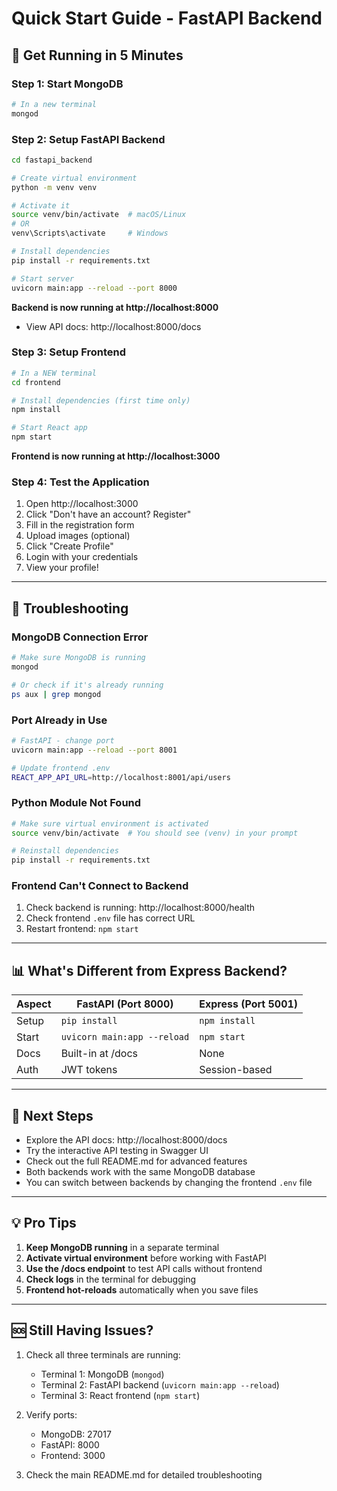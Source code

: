 # Quick Start Guide - FastAPI Backend

## 🚀 Get Running in 5 Minutes

### Step 1: Start MongoDB
```bash
# In a new terminal
mongod
```

### Step 2: Setup FastAPI Backend
```bash
cd fastapi_backend

# Create virtual environment
python -m venv venv

# Activate it
source venv/bin/activate  # macOS/Linux
# OR
venv\Scripts\activate     # Windows

# Install dependencies
pip install -r requirements.txt

# Start server
uvicorn main:app --reload --port 8000
```

**Backend is now running at http://localhost:8000**
- View API docs: http://localhost:8000/docs

### Step 3: Setup Frontend
```bash
# In a NEW terminal
cd frontend

# Install dependencies (first time only)
npm install

# Start React app
npm start
```

**Frontend is now running at http://localhost:3000**

### Step 4: Test the Application

1. Open http://localhost:3000
2. Click "Don't have an account? Register"
3. Fill in the registration form
4. Upload images (optional)
5. Click "Create Profile"
6. Login with your credentials
7. View your profile!

---

## 🔧 Troubleshooting

### MongoDB Connection Error
```bash
# Make sure MongoDB is running
mongod

# Or check if it's already running
ps aux | grep mongod
```

### Port Already in Use
```bash
# FastAPI - change port
uvicorn main:app --reload --port 8001

# Update frontend .env
REACT_APP_API_URL=http://localhost:8001/api/users
```

### Python Module Not Found
```bash
# Make sure virtual environment is activated
source venv/bin/activate  # You should see (venv) in your prompt

# Reinstall dependencies
pip install -r requirements.txt
```

### Frontend Can't Connect to Backend
1. Check backend is running: http://localhost:8000/health
2. Check frontend `.env` file has correct URL
3. Restart frontend: `npm start`

---

## 📊 What's Different from Express Backend?

| Aspect | FastAPI (Port 8000) | Express (Port 5001) |
|--------|---------------------|---------------------|
| Setup | `pip install` | `npm install` |
| Start | `uvicorn main:app --reload` | `npm start` |
| Docs | Built-in at /docs | None |
| Auth | JWT tokens | Session-based |

---

## 🎯 Next Steps

- Explore the API docs: http://localhost:8000/docs
- Try the interactive API testing in Swagger UI
- Check out the full README.md for advanced features
- Both backends work with the same MongoDB database
- You can switch between backends by changing the frontend `.env` file

---

## 💡 Pro Tips

1. **Keep MongoDB running** in a separate terminal
2. **Activate virtual environment** before working with FastAPI
3. **Use the /docs endpoint** to test API calls without frontend
4. **Check logs** in the terminal for debugging
5. **Frontend hot-reloads** automatically when you save files

---

## 🆘 Still Having Issues?

1. Check all three terminals are running:
   - Terminal 1: MongoDB (`mongod`)
   - Terminal 2: FastAPI backend (`uvicorn main:app --reload`)
   - Terminal 3: React frontend (`npm start`)

2. Verify ports:
   - MongoDB: 27017
   - FastAPI: 8000
   - Frontend: 3000

3. Check the main README.md for detailed troubleshooting
